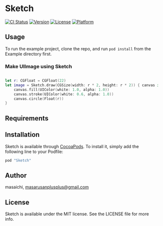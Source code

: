 # Sketch

[![CI Status](http://img.shields.io/travis/masaichi/Sketch.svg?style=flat)](https://travis-ci.org/masaichi/Sketch)
[![Version](https://img.shields.io/cocoapods/v/Sketch.svg?style=flat)](http://cocoapods.org/pods/Sketch)
[![License](https://img.shields.io/cocoapods/l/Sketch.svg?style=flat)](http://cocoapods.org/pods/Sketch)
[![Platform](https://img.shields.io/cocoapods/p/Sketch.svg?style=flat)](http://cocoapods.org/pods/Sketch)

## Usage

To run the example project, clone the repo, and run `pod install` from the Example directory first.

### Make UIImage using Sketch

```Swift

let r: CGFloat = CGFloat(22)
let image = Sketch.draw(CGSize(width: r * 2, height: r * 2)) { canvas in
    canvas.fill(UIColor(white: 1.0, alpha: 1.0))
    canvas.stroke(UIColor(white: 0.6, alpha: 1.0))
    canvas.circle(Float(r))
}

```

## Requirements

## Installation

Sketch is available through [CocoaPods](http://cocoapods.org). To install
it, simply add the following line to your Podfile:

```ruby
pod "Sketch"
```

## Author

masaichi, masarusanplusplus@gmail.com

## License

Sketch is available under the MIT license. See the LICENSE file for more info.
